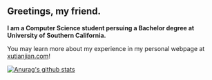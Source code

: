 ## Greetings, my friend.

**I am a Computer Science student persuing a Bachelor degree at University of Southern California.**

You may learn more about my experience in my personal webpage at [xutianjian.com](https://www.xutianjian.com/)!

[![Anurag's github stats](https://github-readme-stats.vercel.app/api?username=FrostXTJ&count_private=true&show_icons=true)](https://github.com/anuraghazra/github-readme-stats)
